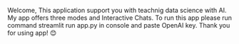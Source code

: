 Welcome,
 This application support you with teachnig data science with AI. My app offers three modes and Interactive Chats.
 To run this app please run command streamlit run app.py in console and paste OpenAI key.
 Thank you for using app! 😊
